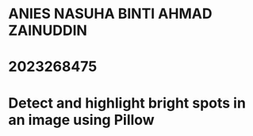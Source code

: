 # ANIES NASUHA BINTI AHMAD ZAINUDDIN
# 2023268475
# Detect and highlight bright spots in an image using Pillow
